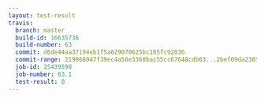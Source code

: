 ```yaml
---
layout: test-result
travis:
  branch: master
  build-id: 16635736
  build-number: 63
  commit: d6de44aa37194eb1f5a629070625bc105fc92836
  commit-range: 219068947f39ec4a56e3360bac55cc67648cdb03...2bef09da236522c9938547603e209720a4784b55
  job-id: 25439598
  job-number: 63.1
  test-result: 0
---
```

